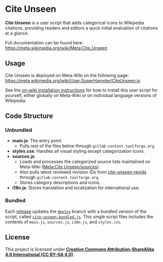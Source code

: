 # Cite Unseen

**Cite Unseen** is a user script that adds categorical icons to Wikipedia citations, providing readers and editors a quick initial evaluation of citations at a glance.

Full documentation can be found here:
https://meta.wikimedia.org/wiki/Meta:Cite_Unseen

## Usage
Cite Unseen is deployed on Meta-Wiki on the following page:
https://meta.wikimedia.org/wiki/User:SuperHamster/CiteUnseen.js

See the [on-wiki installation instructions](https://meta.wikimedia.org/wiki/Meta:Cite_Unseen#Installing) for how to install this user script for yourself, either globally on Meta-Wiki or on individual language versions of Wikipedia.

## Code Structure
### Unbundled
- **main.js**: The entry point.
  - Pulls rest of the files below through `gitlab-content.toolforge.org`.
- **styles.css**: Handles all visual styling except categorization icons.
- **sources.js**:
  - Loads and processes the categorized source lists maintained on Meta-Wiki ([Meta:Cite Unseen/sources](https://meta.wikimedia.org/wiki/Meta:Cite_Unseen/sources)).
  - Also pulls latest reviewed revision IDs from [cite-unseen-revids](https://gitlab.wikimedia.org/kevinpayravi/cite-unseen-revids) through `gitlab-content.toolforge.org`.
  - Stores category descriptions and icons.
- **i18n.js**: Stores translation and localization for international use.
### Bundled
Each [release](https://gitlab.wikimedia.org/kevinpayravi/cite-unseen/-/releases) updates the [`deploy`](https://gitlab.wikimedia.org/kevinpayravi/cite-unseen/-/tree/deploy) branch with a bundled version of the script, called [`cite-unseen-bundled.js`](https://gitlab.wikimedia.org/kevinpayravi/cite-unseen/-/blob/deploy/cite-unseen-bundled.js?ref_type=heads). This single script files includes the contents of `main.js`, `sources.js`, `i18n.js`, and `styles.css`.

## License
This project is licensed under **[Creative Commons Attribution-ShareAlike 4.0 International (CC BY-SA 4.0)](/LICENSE)**.